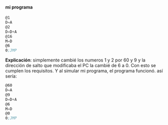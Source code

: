 #### mi programa

``` asm
@1
D=A
@2
D=D+A
@16
M=D
@6
0;JMP
```

<!--
Esto es un comentario que nunca saldrá a la luz
-->
**Explicación**: simplemente cambié los numeros 1 y 2 por 60 y 9 y la dirección de salto que modificaba el PC la cambié de 6 a 0. Con esto se cumplen los requisitos. Y al simular mi programa, el programa funcionó. así sería:

``` asm
@60 
D=A 
@9 
D=D+A 
@6 
M=D 
@0 
0;JMP
```

